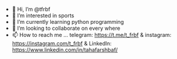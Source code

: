 - 👋 Hi, I’m @tfrbf
- 👀 I’m interested in sports
- 🌱 I’m currently learning python programming
- 💞️ I’m looking to collaborate on every where 
- 📫 How to reach me ... telegram: https://t.me/t_frbf & instagram: https://instagram.com/t_frbf & LinkedIn: https://www.linkedin.com/in/tahafarshbaf/

<!---
tfrbf/tfrbf is a ✨ special ✨ repository because its `README.md` (this file) appears on your GitHub profile.
You can click the Preview link to take a look at your changes.
--->
